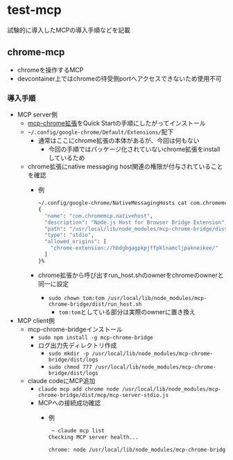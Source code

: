 # test-mcp

試験的に導入したMCPの導入手順などを記載

## chrome-mcp

- chromeを操作するMCP
- devcontainer上ではchromeの待受側portへアクセスできないため使用不可

### 導入手順

- MCP server側
  - [mcp-chrome拡張](https://github.com/hangwin/mcp-chrome?tab=readme-ov-file)をQuick Startの手順にしたがってインストール
  - `~/.config/google-chrome/Default/Extensions/`配下
    - 通常はここにchrome拡張の本体があるが、今回は何もない
      - 今回の手順ではパッケージ化されていないchrome拡張をinstallしているため
  - chrome拡張にnative messaging host関連の権限が付与されていることを確認
    - 例

      ```sh
      ~/.config/google-chrome/NativeMessagingHosts cat com.chromemcp.nativehost.json
      {
        "name": "com.chromemcp.nativehost",
        "description": "Node.js Host for Browser Bridge Extension",
        "path": "/usr/local/lib/node_modules/mcp-chrome-bridge/dist/run_host.sh",
        "type": "stdio",
        "allowed_origins": [
          "chrome-extension://hbdgbgagpkpjffpklnamcljpakneikee/"
        ]
      }%
      ```

    - chrome拡張から呼び出すrun_host.shのownerをchromeのownerと同一に設定
      - `sudo chown tom:tom /usr/local/lib/node_modules/mcp-chrome-bridge/dist/run_host.sh`
        - `tom:tom`としている部分は実際のownerに置き換え
- MCP client側
  - mcp-chrome-bridgeインストール
    - `sudo npm install -g mcp-chrome-bridge`
    - ログ出力先ディレクトリ作成
      - `sudo mkdir -p /usr/local/lib/node_modules/mcp-chrome-bridge/dist/logs`
      - `sudo chmod 777 /usr/local/lib/node_modules/mcp-chrome-bridge/dist/logs`
  - claude codeにMCP追加
    - `claude mcp add chrome node /usr/local/lib/node_modules/mcp-chrome-bridge/dist/mcp/mcp-server-stdio.js`
    - MCPへの接続成功確認
      - 例

        ```sh
         ~ claude mcp list
        Checking MCP server health...

        chrome: node /usr/local/lib/node_modules/mcp-chrome-bridge/dist/mcp/mcp-server-stdio.js - ✓ Connected
        ```
